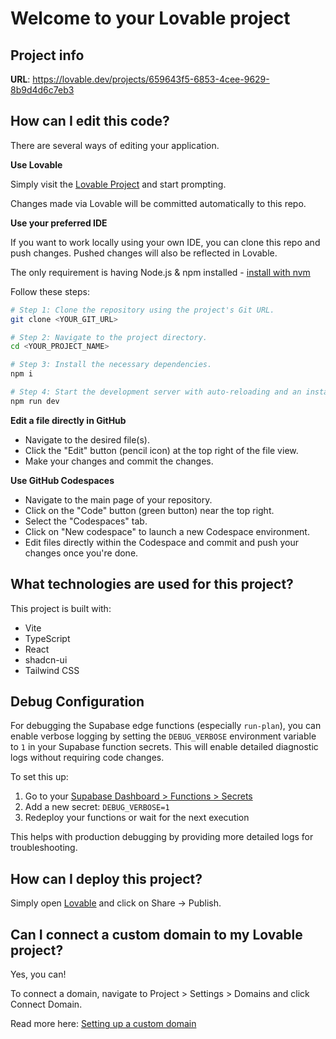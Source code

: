 # Welcome to your Lovable project

## Project info

**URL**: https://lovable.dev/projects/659643f5-6853-4cee-9629-8b9d4d6c7eb3

## How can I edit this code?

There are several ways of editing your application.

**Use Lovable**

Simply visit the [Lovable Project](https://lovable.dev/projects/659643f5-6853-4cee-9629-8b9d4d6c7eb3) and start prompting.

Changes made via Lovable will be committed automatically to this repo.

**Use your preferred IDE**

If you want to work locally using your own IDE, you can clone this repo and push changes. Pushed changes will also be reflected in Lovable.

The only requirement is having Node.js & npm installed - [install with nvm](https://github.com/nvm-sh/nvm#installing-and-updating)

Follow these steps:

```sh
# Step 1: Clone the repository using the project's Git URL.
git clone <YOUR_GIT_URL>

# Step 2: Navigate to the project directory.
cd <YOUR_PROJECT_NAME>

# Step 3: Install the necessary dependencies.
npm i

# Step 4: Start the development server with auto-reloading and an instant preview.
npm run dev
```

**Edit a file directly in GitHub**

- Navigate to the desired file(s).
- Click the "Edit" button (pencil icon) at the top right of the file view.
- Make your changes and commit the changes.

**Use GitHub Codespaces**

- Navigate to the main page of your repository.
- Click on the "Code" button (green button) near the top right.
- Select the "Codespaces" tab.
- Click on "New codespace" to launch a new Codespace environment.
- Edit files directly within the Codespace and commit and push your changes once you're done.

## What technologies are used for this project?

This project is built with:

- Vite
- TypeScript
- React
- shadcn-ui
- Tailwind CSS

## Debug Configuration

For debugging the Supabase edge functions (especially `run-plan`), you can enable verbose logging by setting the `DEBUG_VERBOSE` environment variable to `1` in your Supabase function secrets. This will enable detailed diagnostic logs without requiring code changes.

To set this up:
1. Go to your [Supabase Dashboard > Functions > Secrets](https://supabase.com/dashboard/project/pyoszlfqqvljwocrrafl/settings/functions)
2. Add a new secret: `DEBUG_VERBOSE=1`
3. Redeploy your functions or wait for the next execution

This helps with production debugging by providing more detailed logs for troubleshooting.

## How can I deploy this project?

Simply open [Lovable](https://lovable.dev/projects/659643f5-6853-4cee-9629-8b9d4d6c7eb3) and click on Share -> Publish.

## Can I connect a custom domain to my Lovable project?

Yes, you can!

To connect a domain, navigate to Project > Settings > Domains and click Connect Domain.

Read more here: [Setting up a custom domain](https://docs.lovable.dev/tips-tricks/custom-domain#step-by-step-guide)
